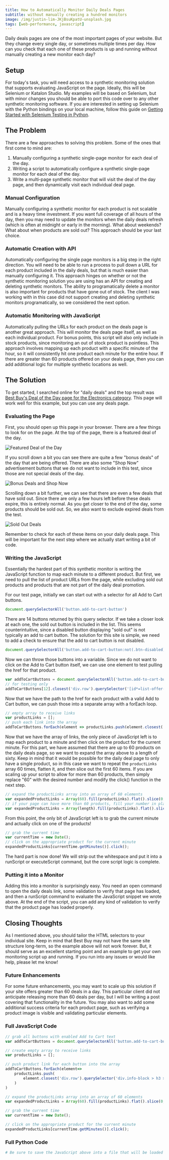 ```yaml
---
title: How to Automatically Monitor Daily Deals Pages
subtitle: without manually creating a hundred monitors
image: /img/justin-lim-JKjBsuKpatU-unsplash.jpg
tags: [web-performance, javascript]
---
```


Daily deals pages are one of the most important pages of your website. But they change every single day, or sometimes multiple times per day. How can you check that each one of these products is up and running without manually creating a new monitor each day? 

## Setup 
For today's task, you will need access to a synthetic monitoring solution that supports evaluating JavaScript on the page. Ideally, this will be Selenium or Katalon Studio. My examples will be based on Selenium, but with minor changes you should be able to port this code over to any other synthetic monitoring software. If you are interested in setting up Selenium with the Python bindings on your local machine, follow this guide on [Getting Started with Selenium Testing in Python](https://www.strangepy.com/2020-02-06-python-chrome-webdriver/).

## The Problem 
There are a few approaches to solving this problem. Some of the ones that first come to mind are: 
1. Manually configuring a synthetic single-page monitor for each deal of the day. 
2. Writing a script to automatically configure a synthetic single-page monitor for each deal of the day. 
3. Write a multi-page synthetic monitor that will visit the deal of the day page, and then dynamically visit each individual deal page. 

### Manual Configuration
Manually configuring a synthetic monitor for each product is not scalable and is a heavy time investment. If you want full coverage of all hours of the day, then you may need to update the monitors when the daily deals refresh (which is often at midnight or early in the morning). What about weekends? What about when products are sold out? This approach should be your last choice. 

### Automatic Creation with API
Automatically configuring the single page monitors is a big step in the right direction. You will need to be able to run a process to pull down a URL for each product included in the daily deals, but that is much easier than manually configuring it. This approach hinges on whether or not the synthetic monitoring solution you are using has an API for creating and deleting synthetic monitors. The ability to programatically delete a monitor is also important for products that have gone out of stock. The client I was working with in this case did not support creating and deleting synthetic monitors programatically, so we considered the next option. 

### Automatic Monitoring with JavaScript
Automatically pulling the URLs for each product on the deals page is another great approach. This will monitor the deals page itself, as well as each individual product. For bonus points, this script will also only include in stock products, since monitoring an out of stock product is pointless. This approach involves mapping up each product with a specific minute of the hour, so it will consistently hit one product each minute for the entire hour. If there are greater than 60 products offered on your deals page, then you can add additional logic for multiple synthetic locations as well. 

## The Solution

To get started, I searched online for "daily deals" and the top result was [Best Buy's Deal of the Day page for the Electronics category](https://www.bestbuy.com/site/misc/deal-of-the-day/pcmcat248000050016.c). This page will work well for this example, but you can use any deals page. 

### Evaluating the Page

First, you should open up this page in your browser. There are a few things to look for on the page. At the top of the page, there is a featured deal of the day. 

![Featured Deal of the Day](/img/dealoftheday1.png)

If you scroll down a bit you can see there are quite a few "bonus deals" of the day that are being offered. There are also some "Shop Now" advertisement buttons that we do not want to include in this test, since those are not special deals of the day. 

![Bonus Deals and Shop Now](/img/dealoftheday2.png)

Scrolling down a bit further, we can see that there are even a few deals that have sold out. Since there are only a few hours left before these deals expire, this is entirely normal. As you get closer to the end of the day, some products should be sold out. So, we also want to exclude expired deals from the test. 

![Sold Out Deals](/img/dealoftheday3.png)

Remember to check for each of these items on your daily deals page. This will be important for the next step where we actually start writing a bit of code. 

### Writing the JavaScript 
Essentially the hardest part of this synthetic monitor is writing the JavaScript function to map each minute to a different product. But first, we need to pull the list of product URLs from the page, while excluding sold out products and products that are not part of the daily deal promotion. 

For our test page, initially we can start out with a selector for all Add to Cart buttons. 

```JavaScript
document.querySelectorAll('button.add-to-cart-button')
```

There are 14 buttons returned by this query selector. If we take a closer look at each one, the sold out button is included in the list. This seems counterintuitive, since a disabled button displaying "sold out" is not typically an add to cart button. The solution for this site is simple, we need to add a check to ensure that the add to cart button is not disabled. 

```JavaScript
document.querySelectorAll('button.add-to-cart-button:not(.btn-disabled)')
```

Now we can throw those buttons into a variable. Since we do not want to click on the Add to Cart button itself, we can use one element to test pulling the href for that product. 

```JavaScript
var addToCartButtons = document.querySelectorAll('button.add-to-cart-button:not(.btn-disabled)');
// for testing only
addToCartButtons[12].closest('div.row').querySelector('[id*=list-offer-header] > a');
```

Now that we have the path to the href for each product with a valid Add to Cart button, we can push those into a separate array with a forEach loop. 

```JavaScript
// empty array to receive links 
var productLinks = [];
// push each link into the array 
addToCartButtons.forEach(element => productLinks.push(element.closest('div.row').querySelector('div.info-block > h3 > a')))
```

Now that we have the array of links, the only piece of JavaScript left is to map each product to a minute and then click on the product for the current minute. For this part, we have assumed that there are up to 60 products on the daily deals page, so we want to expand the array above to a length of sixty. Keep in mind that it would be possible for the daily deal page to only have a single product, so in this case we want to repeat the `productLinks` array 60 times, flatten it, and then slice out the first 60 items. If you are scaling up your script to allow for more than 60 products, then simply replace "60" with the desired number and modify the click() function in the next step. 

```JavaScript
// expand the productLinks array into an array of 60 elements 
var expandedProductLinks = Array(60).fill(productLinks).flat().slice(0,60);
// if your page can have more than 60 products, fill your number in place of "length" below
var expandedProductLinks = Array(length).fill(productLinks).flat().slice(0,length);
```

From this point, the only bit of JavaScript left is to grab the current minute and actually click on one of the products! 

```JavaScript
// grab the current time 
var currentTime = new Date(); 
// click on the appropriate product for the current minute
expandedProductLinks[currentTime.getMinutes()].click();
```

The hard part is now done! We will strip out the whitespace and put it into a runScript or executeScript command, but the core script logic is complete. 

### Putting it into a Monitor
Adding this into a monitor is surprisingly easy. You need an open command to open the daily deals link, some validation to verify that page has loaded, and then a runScript command to evaluate the JavaScript snippet we wrote above. At the end of the script, you can add any kind of validation to verify that the product page has loaded properly. 

## Closing Thoughts
As I mentioned above, you should tailor the HTML selectors to your individual site. Keep in mind that Best Buy may not have the same site structure long-term, so the example above will not work forever. But, it should serve as an excellent starting point and an example to get your own monitoring script up and running. If you run into any issues or would like help, please let me know! 

### Future Enhancements
For some future enhancements, you may want to scale up this solution if your site offers greater than 60 deals in a day. This particular client did not anticipate releasing more than 60 deals per day, but I will be writing a post covering that functionality in the future. You may also want to add some additional success criteria for each product page, such as verifying a product image is visible and validating particular elements. 

### Full JavaScript Code 

```JavaScript 
// grab all buttons with enabled Add to Cart text
var addToCartButtons = document.querySelectorAll('button.add-to-cart-button:not(.btn-disabled)');

// create empty array to receive links 
var productLinks = [];

// push product link for each button into the array 
addToCartButtons.forEach(element=>
    productLinks.push(
        element.closest('div.row').querySelector('div.info-block > h3 > a')
    )
)

// expand the productLinks array into an array of 60 elements 
var expandedProductLinks = Array(60).fill(productLinks).flat().slice(0, 60);

// grab the current time 
var currentTime = new Date();

// click on the appropriate product for the current minute
expandedProductLinks[currentTime.getMinutes()].click();
```

### Full Python Code 

```Python
# Be sure to save the JavaScript above into a file that will be loaded in 
```
